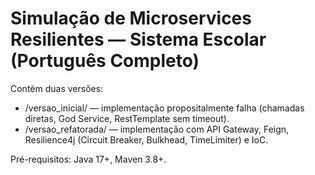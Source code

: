 
# Simulação de Microservices Resilientes — Sistema Escolar (Português Completo)

Contém duas versões:
- /versao_inicial/  — implementação propositalmente falha (chamadas diretas, God Service, RestTemplate sem timeout).
- /versao_refatorada/ — implementação com API Gateway, Feign, Resilience4j (Circuit Breaker, Bulkhead, TimeLimiter) e IoC.

Pré-requisitos: Java 17+, Maven 3.8+.
